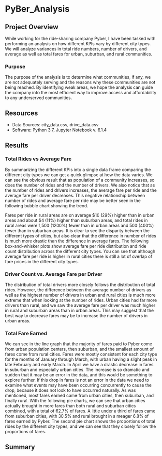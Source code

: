 # PyBer_Analysis

## Project Overview
While working for the ride-sharing company Pyber, I have been tasked with performing an analysis on how different KPIs vary by different city types.  We will analyze variances in total ride numbers, number of drivers, and average as well as total fares for urban, suburban, and rural communities.
### Purpose  
The purpose of the analysis is to determine what communities, if any, we are not adequately serving and the reasons why these communities are not being reached.  By identifying weak areas, we hope the analysis can guide the company into the most efficient way to improve access and affordability to any underserved communities. 
## Resources 
- Data Sources: city_data.csv, drive_data.csv
- Software: Python 3.7, Jupyter Notebook v. 6.1.4
## Results
 
### Total Rides vs Average Fare
By summarizing the different KPIs into a single data frame comparing the different city types we can get a quick glimpse at how the data varies.  We can see the obvious result that as population of a community increases, so does the number of rides and the number of drivers.  We also notice that as the number of rides and drivers increases, the average fare per ride and the average fare per driver decreases. This negative relationship between number of rides and average fare per ride may be better seen in the following bubble chart showing the trend.
 
 Fares per ride in rural areas are on average $10 (29%) higher than in urban areas and about $4 (11%) higher than suburban areas, and total rides in rural areas were 1,500 (1200%) fewer than in urban areas and 500 (400%) fewer than in suburban areas.  It is clear to see the disparity between the different types of cities, but also clear that the difference in number of rides is much more drastic than the difference in average fares. The following box-and-whisker plots show average fare per ride distribution and ride count distribution across the different city types.  You can see that although average fare per ride is higher in rural cities there is still a lot of overlap of fare prices in the different city types.
  
### Driver Count vs. Average Fare per Driver
The distribution of total drivers more closely follows the distribution of total rides. However, the difference between the average number of drivers as well as the highest number of drivers in urban and rural cities is much more extreme that when looking at the number of rides.  Urban cities had far more drivers than rural, and we saw the average fare per driver was much higher in rural and suburban areas than in urban areas.  This may suggest that the best way to decrease fares may be to increase the number of drivers in urban areas. 
 
### Total Fare Earned
 
We can see in the line graph that the majority of fares paid to Pyber come from urban population centers, then suburban, and the smallest amount of fares come from rural cities.  Fares were mostly consistent for each city type for the months of January through March, with urban having a slight peak in late February and early March.  In April we have a drastic decrease in fares in suburban and especially urban cities.  The increase is so dramatic and sudden that it may be an error in the data, and this would be something to explore further.  If this drop in fares is not an error in the data we need to examine what events may have been occurring concurrently to cause the drop, because it does not look to have occurred naturally.
As was mentioned, most fares earned came from urban cities, then suburban, and finally rural.  With the following pie charts, we can see that urban cities actually brought in more fares than both rural and suburban cities combined, with a total of 62.7% of fares.  A little under a third of fares came from suburban cities, with 30.5% and rural brought in a meager 6.8% of fares earned by Pyber.  The second pie chart shows the proportions of total rides by the different city types, and we can see that they closely follow the proportions of fares. 
  
## Summary

